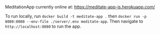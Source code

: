 MeditationApp currently online at: https://meditate-app-js.herokuapp.com/

To run locally, run `docker build -t meditate-app .` then `docker run -p 8080:8080 --env-file ./server/.env meditate-app`.  Then navigate to `http://localhost:8080` to run the app.
